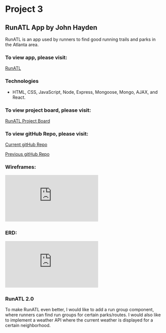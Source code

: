 # Project 3
## RunATL App by John Hayden

RunATL is an app used by runners to find good running trails and parks in the Atlanta area.

### To view app, please visit:
[RunATL](https://morning-island-53325.herokuapp.com/)

### Technologies
- HTML, CSS, JavaScript, Node, Express, Mongoose, Mongo, AJAX, and React.

### To view project board, please visit:
[RunATL Project Board](https://trello.com/b/B2kGm9rO/runatl)

### To view gitHub Repo, please visit:
[Current gitHub Repo](https://github.com/jthayden/RunATL-app2)

[Previous gitHub Repo](https://github.com/jthayden/RunATL-App)

### Wireframes:
![RunATL](https://github.com/jthayden/RunATL-app2/blob/master/client/public/images/RunATL.pdf)


### ERD:
![RunATL](https://github.com/jthayden/RunATL-app2/blob/master/client/public/images/RunatlERD.pdf)

### RunATL 2.0
To make RunATL even better, I would like to add a run group component, where runners can find run groups for certain parks/routes. I would also like to implement a weather API where the current weather is displayed for a certain neighborhood.